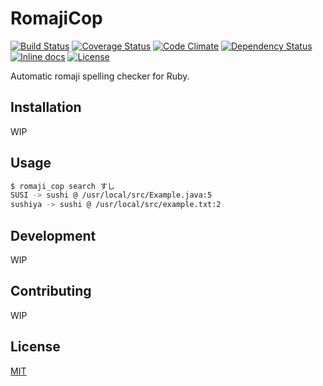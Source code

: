 # RomajiCop

[![Build Status](https://travis-ci.org/emsk/romaji_cop.svg?branch=master)](https://travis-ci.org/emsk/romaji_cop)
[![Coverage Status](https://coveralls.io/repos/github/emsk/romaji_cop/badge.svg?branch=master)](https://coveralls.io/github/emsk/romaji_cop)
[![Code Climate](https://codeclimate.com/github/emsk/romaji_cop/badges/gpa.svg)](https://codeclimate.com/github/emsk/romaji_cop)
[![Dependency Status](https://gemnasium.com/emsk/romaji_cop.svg)](https://gemnasium.com/emsk/romaji_cop)
[![Inline docs](http://inch-ci.org/github/emsk/romaji_cop.svg?branch=master)](http://inch-ci.org/github/emsk/romaji_cop)
[![License](https://img.shields.io/badge/license-MIT-blue.svg)](LICENSE.txt)

Automatic romaji spelling checker for Ruby.

## Installation

WIP

## Usage

```sh
$ romaji_cop search すし
SUSI -> sushi @ /usr/local/src/Example.java:5
sushiya -> sushi @ /usr/local/src/example.txt:2
```

## Development

WIP

## Contributing

WIP

## License

[MIT](LICENSE.txt)
